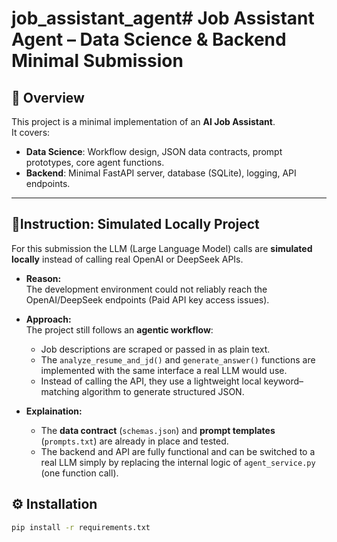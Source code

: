 # job_assistant_agent# Job Assistant Agent – Data Science & Backend Minimal Submission

## 📌 Overview
This project is a minimal implementation of an **AI Job Assistant**.  
It covers:
- **Data Science**: Workflow design, JSON data contracts, prompt prototypes, core agent functions.
- **Backend**: Minimal FastAPI server, database (SQLite), logging, API endpoints.

---
## 🔑Instruction: Simulated Locally Project

For this submission the LLM (Large Language Model) calls are **simulated locally** instead of calling real OpenAI or DeepSeek APIs.

- **Reason:**  
  The development environment could not reliably reach the OpenAI/DeepSeek endpoints (Paid API key access issues).  

- **Approach:**  
  The project still follows an **agentic workflow**:  
  - Job descriptions are scraped or passed in as plain text.  
  - The `analyze_resume_and_jd()` and `generate_answer()` functions are implemented with the same interface a real LLM would use.  
  - Instead of calling the API, they use a lightweight local keyword–matching algorithm to generate structured JSON.  

- **Explaination:**  
  - The **data contract** (`schemas.json`) and **prompt templates** (`prompts.txt`) are already in place and tested.  
  - The backend and API are fully functional and can be switched to a real LLM simply by replacing the internal logic of `agent_service.py` (one function call).  

## ⚙️ Installation
```bash
pip install -r requirements.txt